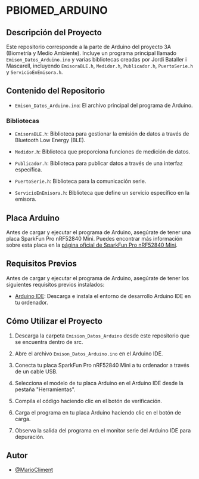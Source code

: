 # PBIOMED_ARDUINO

## Descripción del Proyecto

Este repositorio corresponde a la parte de Arduino del proyecto 3A (Biometría y Medio Ambiente). Incluye un programa principal llamado `Emison_Datos_Arduino.ino` y varias bibliotecas creadas por Jordi Bataller i Mascarell, incluyendo `EmisoraBLE.h`, `Medidor.h`, `Publicador.h`, `PuertoSerie.h` y `ServicioEnEmisora.h`.

## Contenido del Repositorio

- `Emison_Datos_Arduino.ino`: El archivo principal del programa de Arduino.

### Bibliotecas

- `EmisoraBLE.h`: Biblioteca para gestionar la emisión de datos a través de Bluetooth Low Energy (BLE).

- `Medidor.h`: Biblioteca que proporciona funciones de medición de datos.

- `Publicador.h`: Biblioteca para publicar datos a través de una interfaz específica.

- `PuertoSerie.h`: Biblioteca para la comunicación serie.

- `ServicioEnEmisora.h`: Biblioteca que define un servicio específico en la emisora.

## Placa Arduino

Antes de cargar y ejecutar el programa de Arduino, asegúrate de tener una placa SparkFun Pro nRF52840 Mini. Puedes encontrar más información sobre esta placa en la [página oficial de SparkFun Pro nRF52840 Mini](https://www.sparkfun.com/products/15025).

## Requisitos Previos

Antes de cargar y ejecutar el programa de Arduino, asegúrate de tener los siguientes requisitos previos instalados:

- [Arduino IDE](https://www.arduino.cc/en/software): Descarga e instala el entorno de desarrollo Arduino IDE en tu ordenador.

## Cómo Utilizar el Proyecto

1. Descarga la carpeta `Emision_Datos_Arduino` desde este repositorio que se encuentra dentro de src.

2. Abre el archivo `Emison_Datos_Arduino.ino` en el Arduino IDE.

3. Conecta tu placa SparkFun Pro nRF52840 Mini a tu ordenador a través de un cable USB.

4. Selecciona el modelo de tu placa Arduino en el Arduino IDE desde la pestaña "Herramientas".

5. Compila el código haciendo clic en el botón de verificación.

6. Carga el programa en tu placa Arduino haciendo clic en el botón de carga.

7. Observa la salida del programa en el monitor serie del Arduino IDE para depuración.

## Autor

- [@MarioCliment](https://www.github.com/MarioCliment)

